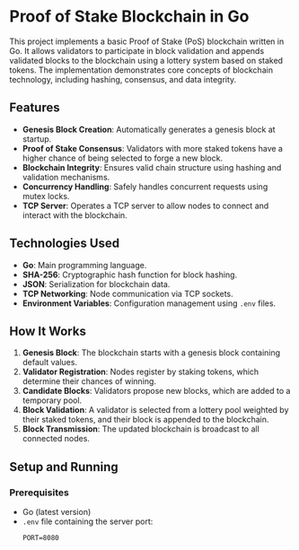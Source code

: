 # Proof of Stake Blockchain in Go

This project implements a basic Proof of Stake (PoS) blockchain written in Go. It allows validators to participate in block validation and appends validated blocks to the blockchain using a lottery system based on staked tokens. The implementation demonstrates core concepts of blockchain technology, including hashing, consensus, and data integrity.

## Features

- **Genesis Block Creation**: Automatically generates a genesis block at startup.
- **Proof of Stake Consensus**: Validators with more staked tokens have a higher chance of being selected to forge a new block.
- **Blockchain Integrity**: Ensures valid chain structure using hashing and validation mechanisms.
- **Concurrency Handling**: Safely handles concurrent requests using mutex locks.
- **TCP Server**: Operates a TCP server to allow nodes to connect and interact with the blockchain.

## Technologies Used

- **Go**: Main programming language.
- **SHA-256**: Cryptographic hash function for block hashing.
- **JSON**: Serialization for blockchain data.
- **TCP Networking**: Node communication via TCP sockets.
- **Environment Variables**: Configuration management using `.env` files.

## How It Works

1. **Genesis Block**: The blockchain starts with a genesis block containing default values.
2. **Validator Registration**: Nodes register by staking tokens, which determine their chances of winning.
3. **Candidate Blocks**: Validators propose new blocks, which are added to a temporary pool.
4. **Block Validation**: A validator is selected from a lottery pool weighted by their staked tokens, and their block is appended to the blockchain.
5. **Block Transmission**: The updated blockchain is broadcast to all connected nodes.

## Setup and Running

### Prerequisites

- Go (latest version)
- `.env` file containing the server port:
  ```env
  PORT=8080
